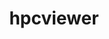 ---
title: "hpcviewer"
layout: cache
categories: [package, develop-2024-10-13]
meta: {"versions": ["2024.09"], "compilers": ["gcc@=11.4.0", "gcc@=9.4.0"], "oss": ["ubuntu20.04", "ubuntu22.04"], "platforms": ["linux"], "targets": ["neoverse_v1", "neoverse_v2", "ppc64le", "x86_64_v3"], "stacks": ["e4s", "e4s-neoverse-v2", "e4s-neoverse_v1", "e4s-power", "e4s-rocm-external", "root"], "num_specs": 4, "num_specs_by_stack": {"e4s-power": 1, "root": 4, "e4s-neoverse_v1": 1, "e4s-neoverse-v2": 1, "e4s": 1, "e4s-rocm-external": 1}}
spec_details: [{"hash": "7qle6crggndu2mzd6ngc22kwixtdnrjb", "compiler": "gcc@=9.4.0", "versions": ["2024.09"], "os": "ubuntu20.04", "platform": "linux", "target": "ppc64le", "variants": ["build_system=generic"], "stacks": ["e4s-power", "root"], "size": "-", "tarball": "https://binaries.spack.io/develop-2024-10-13/build_cache/linux-ubuntu20.04-ppc64le/gcc-9.4.0/hpcviewer-2024.09/linux-ubuntu20.04-ppc64le-gcc-9.4.0-hpcviewer-2024.09-7qle6crggndu2mzd6ngc22kwixtdnrjb.spack"}, {"hash": "bdhmxbuhe6uu7vgioryurt2nzy2ktjjo", "compiler": "gcc@=11.4.0", "versions": ["2024.09"], "os": "ubuntu22.04", "platform": "linux", "target": "neoverse_v1", "variants": ["build_system=generic"], "stacks": ["root", "e4s-neoverse_v1"], "size": "-", "tarball": "https://binaries.spack.io/develop-2024-10-13/build_cache/linux-ubuntu22.04-neoverse_v1/gcc-11.4.0/hpcviewer-2024.09/linux-ubuntu22.04-neoverse_v1-gcc-11.4.0-hpcviewer-2024.09-bdhmxbuhe6uu7vgioryurt2nzy2ktjjo.spack"}, {"hash": "f3iq42agqn4oht4xt3ia5ojqhhjo3qyo", "compiler": "gcc@=11.4.0", "versions": ["2024.09"], "os": "ubuntu22.04", "platform": "linux", "target": "neoverse_v2", "variants": ["build_system=generic"], "stacks": ["e4s-neoverse-v2", "root"], "size": "-", "tarball": "https://binaries.spack.io/develop-2024-10-13/build_cache/linux-ubuntu22.04-neoverse_v2/gcc-11.4.0/hpcviewer-2024.09/linux-ubuntu22.04-neoverse_v2-gcc-11.4.0-hpcviewer-2024.09-f3iq42agqn4oht4xt3ia5ojqhhjo3qyo.spack"}, {"hash": "lppnrikcyvejrhqdudvfjrdbudiwsywn", "compiler": "gcc@=11.4.0", "versions": ["2024.09"], "os": "ubuntu22.04", "platform": "linux", "target": "x86_64_v3", "variants": ["build_system=generic"], "stacks": ["root", "e4s", "e4s-rocm-external"], "size": "-", "tarball": "https://binaries.spack.io/develop-2024-10-13/build_cache/linux-ubuntu22.04-x86_64_v3/gcc-11.4.0/hpcviewer-2024.09/linux-ubuntu22.04-x86_64_v3-gcc-11.4.0-hpcviewer-2024.09-lppnrikcyvejrhqdudvfjrdbudiwsywn.spack"}]
---